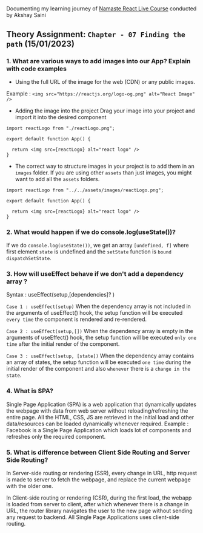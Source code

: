 
# 
   Documenting my learning journey of [Namaste React Live Course](https://learn.namastedev.com/) conducted by Akshay Saini

## Theory Assignment: `Chapter - 07 Finding the path` (15/01/2023)

### 1. What are various ways to add images into our App? Explain with code examples

- Using the full URL of the image for the web (CDN) or any public images.

Example : `<img src="https://reactjs.org/logo-og.png" alt="React Image" />`

- Adding the image into the project 
Drag your image into your project and import it into the desired component

```
import reactLogo from "./reactLogo.png";

export default function App() {
  
  return <img src={reactLogo} alt="react logo" />
}
```

- The correct way to structure images in your project is to add them in an `images` folder. If you are using other `assets` than just images, you might want to add all the `assets` folders. 

```
import reactLogo from "../../assets/images/reactLogo.png";

export default function App() {
  
  return <img src={reactLogo} alt="react logo" />
}
```

### 2. What would happen if we do console.log(useState())?
  If we do `console.log(useState())`, we get an array `[undefined, f]`  where first element `state` is undefined and the `setState` function is `bound dispatchSetState`.

### 3. How will useEffect behave if we don't add a dependency array ?

Syntax : useEffect(setup,[dependencies]? )

`Case 1 : useEffect(setup)` 
   When the dependency array is not included in the arguments of useEffect() hook, the setup function will be executed `every time` the component is rendered and re-rendered.

`Case 2 : useEffect(setup,[])`
   When the dependency array is empty in the arguments of useEffect() hook, the setup function will be executed `only one time` after the initial render of the component.

`Case 3 : useEffect(setup, [state])`
   When the dependency array contains an array of states,  the setup function will be executed  `one time` during the initial render of the component and also `whenever` there is a `change in the state`.

### 4. What is SPA?

Single Page Application (SPA) is a web application that dynamically updates the webpage with data from web server without reloading/refreshing the entire page. All the HTML, CSS, JS are retrieved in the initial load and other data/resources can be loaded dynamically whenever required. Example : Facebook is a Single Page Application which loads lot of components and refreshes only the required component.


### 5. What is difference between Client Side Routing and Server Side Routing?

In Server-side routing or rendering (SSR), every change in URL, http request is made to server to fetch the webpage, and replace the current webpage with the older one. 

In Client-side routing or rendering (CSR), during the first load, the webapp is loaded from server to client, after which whenever there is a change in URL, the router library navigates the user to the new page without sending any request to backend. All Single Page Applications uses client-side routing. 